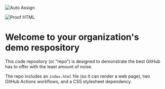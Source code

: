 ![Auto Assign](https://github.com/clothestou/demo-repository/actions/workflows/auto-assign.yml/badge.svg)

![Proof HTML](https://github.com/clothestou/demo-repository/actions/workflows/proof-html.yml/badge.svg)

# Welcome to your organization's demo respository
This code repository (or "repo") is designed to demonstrate the best GitHub has to offer with the least amount of noise.

The repo includes an `index.html` file (so it can render a web page), two GitHub Actions workflows, and a CSS stylesheet dependency.
